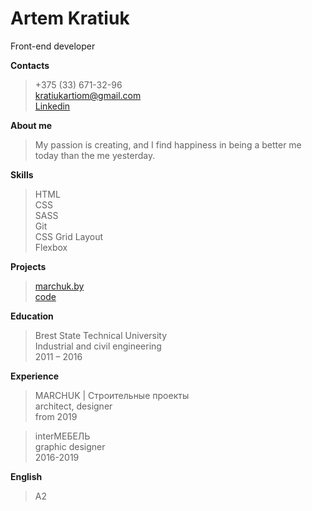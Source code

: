 # Artem Kratiuk
Front-end developer

**Contacts**

> +375 (33) 671-32-96\
> kratiukartiom@gmail.com\
> [Linkedin](https://www.linkedin.com/in/kratiukartiom/)

**About me**

> My passion is creating, and I find happiness in being a better me today than the me yesterday.

**Skills**

> HTML\
> CSS\
> SASS\
> Git\
> CSS Grid Layout\
> Flexbox

**Projects**

> [marchuk.by](https://marchuk.by/)\
> [code](https://github.com/desbu/desbu.github.io)

**Education**

> Brest State Technical University\
> Industrial and civil engineering\
> 2011 – 2016

**Experience**

> MARCHUK | Строительные проекты\
> architect, designer\
> from 2019

> interМЕБЕЛЬ\
> graphic designer\
> 2016-2019

**English**

> A2